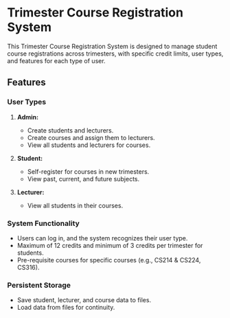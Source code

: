 # Trimester Course Registration System

This Trimester Course Registration System is designed to manage student course registrations across trimesters, with specific credit limits, user types, and features for each type of user.

## Features

### User Types
1. **Admin:**
   - Create students and lecturers.
   - Create courses and assign them to lecturers.
   - View all students and lecturers for courses.

2. **Student:**
   - Self-register for courses in new trimesters.
   - View past, current, and future subjects.

3. **Lecturer:**
   - View all students in their courses.

### System Functionality
- Users can log in, and the system recognizes their user type.
- Maximum of 12 credits and minimum of 3 credits per trimester for students.
- Pre-requisite courses for specific courses (e.g., CS214 & CS224, CS316).

### Persistent Storage
- Save student, lecturer, and course data to files.
- Load data from files for continuity.
